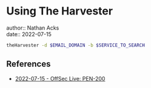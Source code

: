 # Using The Harvester

author:: Nathan Acks  
date:: 2022-07-15

```bash
theHarvester -d $EMAIL_DOMAIN -b $SERVICE_TO_SEARCH
```

## References

* [2022-07-15 - OffSec Live: PEN-200](../log/2022-07-15-offsec-live-pen-200.md)
